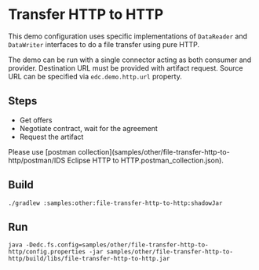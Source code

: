 
# Transfer HTTP to HTTP

This demo configuration uses specific implementations of `DataReader` and `DataWriter` interfaces to do a file transfer using
pure HTTP.

The demo can be run with a single connector acting as both consumer and provider. Destination URL must be provided with artifact request.
Source URL can be specified via `edc.demo.http.url` property.

## Steps

* Get offers
* Negotiate contract, wait for the agreement
* Request the artifact

Please use [postman collection](samples/other/file-transfer-http-to-http/postman/IDS Eclipse HTTP to HTTP.postman_collection.json).

## Build

    ./gradlew :samples:other:file-transfer-http-to-http:shadowJar

## Run

    java -Dedc.fs.config=samples/other/file-transfer-http-to-http/config.properties -jar samples/other/file-transfer-http-to-http/build/libs/file-transfer-http-to-http.jar